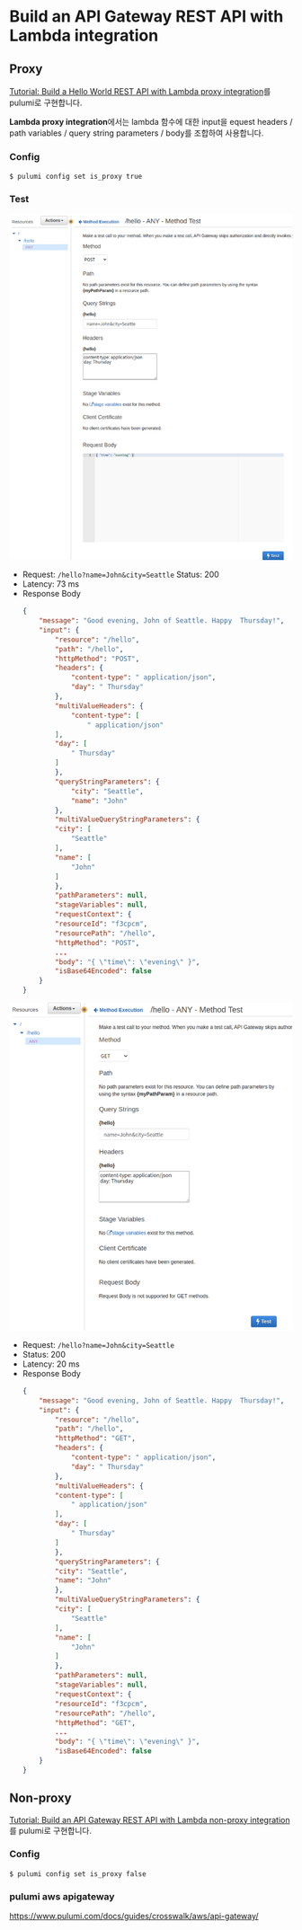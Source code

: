# Build an API Gateway REST API with Lambda integration

## Proxy

[Tutorial: Build a Hello World REST API with Lambda proxy integration](https://docs.aws.amazon.com/ko_kr/apigateway/latest/developerguide/api-gateway-create-api-as-simple-proxy-for-lambda.html)를 pulumi로 구현합니다.

**Lambda proxy integration**에서는 lambda 함수에 대한 input을 equest headers / path variables / query string parameters / body를 조합하여 사용합니다.

### Config
```console
$ pulumi config set is_proxy true 
```
### Test

![](img/2022-09-27-13-22-24.png)

- Request: `/hello?name=John&city=Seattle`
Status: 200
- Latency: 73 ms
- Response Body
    ```json
    {
        "message": "Good evening, John of Seattle. Happy  Thursday!",
        "input": {
            "resource": "/hello",
            "path": "/hello",
            "httpMethod": "POST",
            "headers": {
                "content-type": " application/json",
                "day": " Thursday"
            },
            "multiValueHeaders": {
                "content-type": [
                    " application/json"
            ],
            "day": [
                " Thursday"
            ]
            },
            "queryStringParameters": {
                "city": "Seattle",
                "name": "John"
            },
            "multiValueQueryStringParameters": {
            "city": [
                "Seattle"
            ],
            "name": [
                "John"
            ]
            },
            "pathParameters": null,
            "stageVariables": null,
            "requestContext": {
            "resourceId": "f3cpcm",
            "resourcePath": "/hello",
            "httpMethod": "POST",
            ...
            "body": "{ \"time\": \"evening\" }",
            "isBase64Encoded": false
        }
    }
    ```
 
![](img/2022-09-27-13-26-41.png)
- Request: `/hello?name=John&city=Seattle`
- Status: 200
- Latency: 20 ms
- Response Body
    ```json
    {
        "message": "Good evening, John of Seattle. Happy  Thursday!",
        "input": {
            "resource": "/hello",
            "path": "/hello",
            "httpMethod": "GET",
            "headers": {
                "content-type": " application/json",
                "day": " Thursday"
            },
            "multiValueHeaders": {
            "content-type": [
                " application/json"
            ],
            "day": [
                " Thursday"
            ]
            },
            "queryStringParameters": {
            "city": "Seattle",
            "name": "John"
            },
            "multiValueQueryStringParameters": {
            "city": [
                "Seattle"
            ],
            "name": [
                "John"
            ]
            },
            "pathParameters": null,
            "stageVariables": null,
            "requestContext": {
            "resourceId": "f3cpcm",
            "resourcePath": "/hello",
            "httpMethod": "GET",
            ...
            "body": "{ \"time\": \"evening\" }",
            "isBase64Encoded": false
        }
    }
    ```


## Non-proxy
[Tutorial: Build an API Gateway REST API with Lambda non-proxy integration](https://docs.aws.amazon.com/apigateway/latest/developerguide/getting-started-lambda-non-proxy-integration.html)를 pulumi로 구현합니다.

### Config
```console
$ pulumi config set is_proxy false 
```

### pulumi aws apigateway
https://www.pulumi.com/docs/guides/crosswalk/aws/api-gateway/